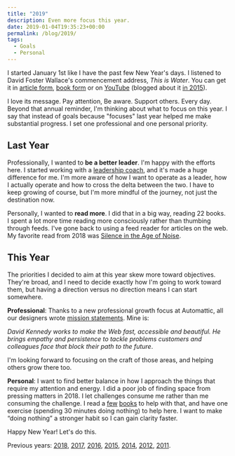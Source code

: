 ```yaml
---
title: "2019"
description: Even more focus this year.
date: 2019-01-04T19:35:23+00:00
permalink: /blog/2019/
tags:
  - Goals
  - Personal
---
```


I started January 1st like I have the past few New Year's days. I listened to David Foster Wallace's commencement address, _This is Water_. You can get it in [article form](https://www.theguardian.com/books/2008/sep/20/fiction), [book form](https://www.amazon.com/This-Water-Delivered-Significant-Compassionate/dp/0316068225) or on [YouTube](https://www.youtube.com/results?search_query=this+is+water+david+foster+wallace) (blogged about it [in 2015](/blog/this-is-water/)).

I love its message. Pay attention, Be aware. Support others. Every day. Beyond that annual reminder, I'm thinking about what to focus on this year. I say that instead of goals because "focuses" last year helped me make substantial progress. I set one professional and one personal priority.

## Last Year

Professionally, I wanted to **be a better leader**. I'm happy with the efforts here. I started working with a [leadership coach](http://www.akshaykapur.net/), and it's made a huge difference for me. I'm more aware of how I want to operate as a leader, how I actually operate and how to cross the delta between the two. I have to keep growing of course, but I'm more mindful of the journey, not just the destination now.

Personally, I wanted to **read more**. I did that in a big way, reading 22 books. I spent a lot more time reading more consciously rather than thumbing through feeds. I've gone back to using a feed reader for articles on the web. My favorite read from 2018 was [Silence in the Age of Noise](https://www.amazon.com/Silence-Age-Noise-Erling-Kagge/dp/1524733237).

## This Year

The priorities I decided to aim at this year skew more toward objectives. They're broad, and I need to decide exactly how I'm going to work toward them, but having a direction versus no direction means I can start somewhere.

**Professional**: Thanks to a new professional growth focus at Automattic, all our designers wrote [mission statements](https://www.fastcompany.com/3026791/personal-mission-statements-of-5-famous-ceos-and-why-you-should-write-one-too). Mine is:

_David Kennedy works to make the Web fast, accessible and beautiful. He brings empathy and persistence to tackle problems customers and colleagues face that block their path to the future_.

I'm looking forward to focusing on the craft of those areas, and helping others grow there too.

**Personal**: I want to find better balance in how I approach the things that require my attention and energy. I did a poor job of finding space from pressing matters in 2018. I let challenges consume me rather than me consuming the challenge. I read a [few](https://maketimebook.com/) [books](https://gregmckeown.com/book/) to help with that, and have one exercise (spending 30 minutes doing nothing) to help here. I want to make &#8220;doing nothing&#8221; a stronger habit so I can gain clarity faster.

Happy New Year! Let's do this.

Previous years: [2018](/blog/2018/), [2017](/blog/2017/), [2016](/blog/2016/), [2015](/blog/2015/), [2014](/blog/hello-2014/), [2012](/blog/next-year-more-goals/), [2011](/blog/new-year-new-goals-2011/).
